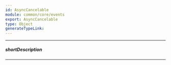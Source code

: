 ```yaml
---
id: AsyncCancelable
module: common/core/events
export: AsyncCancelable
type: Object
generateTypeLink: 
---
```

---
##### shortDescription
<!-- Description goes here -->

---
<!-- Description goes here -->